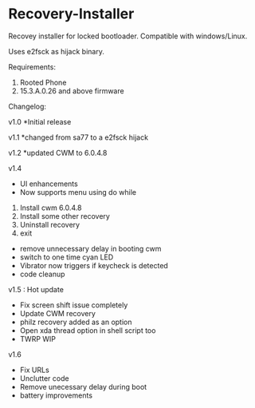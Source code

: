 Recovery-Installer
=================

Recovey installer for locked bootloader. Compatible with windows/Linux.

Uses e2fsck as hijack binary.

Requirements:
1. Rooted Phone
2. 15.3.A.0.26 and above firmware

Changelog:

v1.0
*Initial release

v1.1
*changed from sa77 to a e2fsck hijack

v1.2
*updated CWM to 6.0.4.8

v1.4
* UI enhancements
* Now supports menu using do while
1. Install cwm 6.0.4.8
2. Install some other recovery
3. Uninstall recovery
4. exit
* remove unnecessary delay in booting cwm
* switch to one time cyan LED
* Vibrator now triggers if keycheck is detected
* code cleanup

v1.5 : Hot update
* Fix screen shift issue completely
* Update CWM recovery
* philz recovery added as an option
* Open xda thread option in shell script too
* TWRP WIP

v1.6 
* Fix URLs
* Unclutter code
* Remove unecessary delay during boot
* battery improvements
